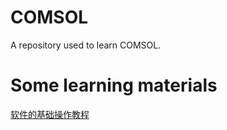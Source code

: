 # COMSOL
A repository used to learn COMSOL.

# Some learning materials
[软件的基础操作教程](https://www.bilibili.com/video/av69895027/?from=search&seid=3590355137280479009)
